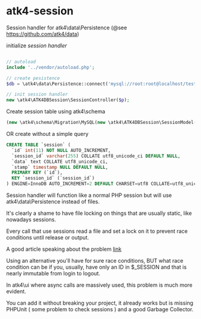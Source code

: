 # atk4-session
Session handler for atk4\data\Persistence (@see https://github.com/atk4/data)

initialize *session handler* 

``` php

// autoload
include '../vendor/autoload.php';

// create pesistence
$db = \atk4\data\Persistence::connect('mysql://root:root@localhost/test');

// init session handler
new \atk4\ATK4DBSession\SessionController($p);
```

Create session table using atk4\schema
``` php
(new \atk4\schema\Migration\MySQL(new \atk4\ATK4DBSession\SessionModel($p)))->migrate();
```

OR create without a simple query
``` sql
CREATE TABLE `session` (
  `id` int(11) NOT NULL AUTO_INCREMENT,
  `session_id` varchar(255) COLLATE utf8_unicode_ci DEFAULT NULL,
  `data` text COLLATE utf8_unicode_ci,
  `stamp` timestamp NULL DEFAULT NULL,
  PRIMARY KEY (`id`),
  KEY `session_id` (`session_id`)
) ENGINE=InnoDB AUTO_INCREMENT=2 DEFAULT CHARSET=utf8 COLLATE=utf8_unicode_ci
```

Session handler will function like a normal PHP session but will use atk4\data\Persistence instead of files.

It's clearly a shame to have file locking on things that are usually static, like nowadays sessions.

Every call that use sessions read a file and set a lock on it to prevent race conditions until release or output.

A good article speaking about the problem [link](https://ma.ttias.be/php-session-locking-prevent-sessions-blocking-in-requests/)

Using an alternative you'll have for sure race conditions, BUT what race condition can be if you, usually, have only an ID in $_SESSION and that is nearly immutable from login to logout.

In atk4\ui where async calls are massively used, this problem is much more evident.

You can add it without breaking your project, it already works but is missing PHPUnit ( some problem to check sessions ) and a good Garbage Collector.  



